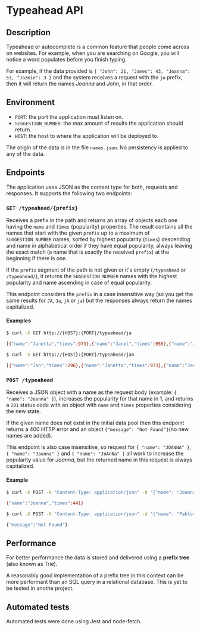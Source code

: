 # Typeahead API

## Description

Typeahead or autocomplete is a common feature that people come across on websites. For example, when you are searching on Google, you will notice a word populates before you finish typing.

For example, if the data provided is `{ "John": 21, "James": 43, "Joanna": 53, "Jazmin": 3 }` and the system receives a request with the `jo` prefix, then it will return the names *Joanna* and *John*, in that order.

## Environment

- `PORT`: the port the application must listen on.
- `SUGGESTION_NUMBER`: the max amount of results the application should return.
- `HOST`: the host to where the application will be deployed to. 

The origin of the data is in the file `names.json`.
No persistency is applied to any of the data.

## Endpoints

The application uses JSON as the content type for both, requests and responses. It supports the following two endpoints:

### `GET /typeahead/{prefix}`

Receives a prefix in the path and returns an array of objects each one having the `name` and `times` (popularity) properties. The result contains all the names that start with the given `prefix` up to a maximum of `SUGGESTION_NUMBER` names, sorted by highest popularity (`times`) descending and name in alphabetical order if they have equal popularity, always leaving the exact match (a name that is exactly the received `prefix`) at the beginning if there is one.

If the `prefix` segment of the path is not given or it's empty (`/typeahead` or `/typeahead/`), it returns the `SUGGESTION_NUMBER` names with the highest popularity and name ascending in case of equal popularity.

This endpoint considers the `prefix` in a case insensitive way (so you get the same results for `JA`, `Ja`, `jA` or `ja`) but the responses always return the names capitalized.

#### Examples

```bash
$ curl -X GET http://{HOST}:{PORT}/typeahead/ja

[{"name":"Janetta","times":973},{"name":"Janel","times":955},{"name":"Jazmin","times":951},{"name":"Janette","times":947},{"name":"Janet","times":936},{"name":"Janeva","times":929},{"name":"Janella","times":916},{"name":"Janeczka","times":915},{"name":"Jaquelin","times":889},{"name":"Janaya","times":878}]
```

```bash
$ curl -X GET http://{HOST}:{PORT}/typeahead/jan

[{"name":"Jan","times":296},{"name":"Janetta","times":973},{"name":"Janel","times":955},{"name":"Janette","times":947},{"name":"Janet","times":936},{"name":"Janeva","times":929},{"name":"Janella","times":916},{"name":"Janeczka","times":915},{"name":"Janaya","times":878},{"name":"Janine","times":858}]
```

### `POST /typeahead`

Receives a JSON object with a name as the request body (example: `{ "name": "Joanna" }`), increases the popularity for that name in 1, and returns a `201` status code with an object with `name` and `times` properties considering the new state.

If the given name does not exist in the initial data pool then this endpoint returns a 400 HTTP error and an object `{"message": "Not Found"}`(no new names are added).

This endpoint is also case insensitive, so request for `{ "name": "JOANNA" }`, `{ "name": "Joanna" }` and `{ "name": "JoAnNa" }` all work to increase the popularity value for *Joanna*, but the returned name in this request is always capitalized.

#### Example

```bash
$ curl -X POST -H "Content-Type: application/json" -d '{"name": "Joanna"}' http://{HOST}:{PORT}/typeahead

{"name":"Joanna","times":441}
```

```bash
$ curl -X POST -H "Content-Type: application/json" -d '{"name": "Pablov"}' http://{HOST}:{PORT}/typeahead

{"message":"Not Found"}
```

## Performance

For better performance the data is stored and delivered using a **prefix tree** (also known as Trie).

A reasonably good implementation of a prefix tree in this context can be more performant than an SQL query in a relational database. This is yet to be tested in anothe project.

## Automated tests

Automated tests were done using Jest and node-fetch.

